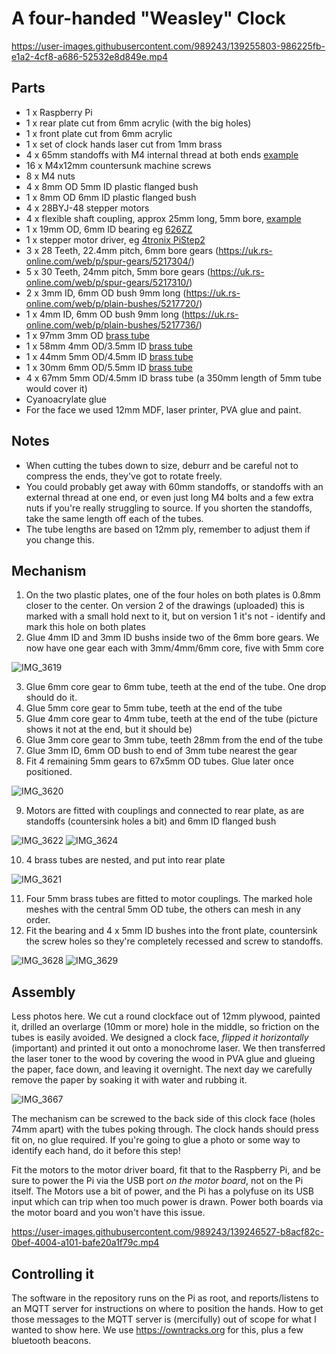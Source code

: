 # A four-handed "Weasley" Clock


https://user-images.githubusercontent.com/989243/139255803-986225fb-e1a2-4cf8-a686-52532e8d849e.mp4


## Parts
* 1 x Raspberry Pi
* 1 x rear plate cut from 6mm acrylic (with the big holes)
* 1 x front plate cut from 6mm acrylic
* 1 x set of clock hands laser cut from 1mm brass
* 4 x 65mm standoffs with M4 internal thread at both ends [example](https://www.ebay.co.uk/itm/194028880936)
* 16 x M4x12mm countersunk machine screws
* 8 x M4 nuts
* 4 x 8mm OD 5mm ID plastic flanged bush
* 1 x 8mm OD 6mm ID plastic flanged bush
* 4 x 28BYJ-48 stepper motors
* 4 x flexible shaft coupling, approx 25mm long, 5mm bore, [example](https://www.robotshop.com/uk/servocity-flexible-clamping-shaft-coupler-5mm-5mm.html)
* 1 x 19mm OD, 6mm ID bearing eg [626ZZ](https://www.bearingshopuk.co.uk/626-zz/)
* 1 x stepper motor driver, eg [4tronix PiStep2](https://thepihut.com/products/pistep2-quad-stepper-motor-controller-for-raspberry-pi)
* 3 x 28 Teeth, 22.4mm pitch, 6mm bore gears (https://uk.rs-online.com/web/p/spur-gears/5217304/)
* 5 x 30 Teeth, 24mm pitch, 5mm bore gears (https://uk.rs-online.com/web/p/spur-gears/5217310/)
* 2 x 3mm ID, 6mm OD bush 9mm long (https://uk.rs-online.com/web/p/plain-bushes/5217720/)
* 1 x 4mm ID, 6mm OD bush 9mm long (https://uk.rs-online.com/web/p/plain-bushes/5217736/)
* 1 x 97mm 3mm OD [brass tube](https://maccmodels.co.uk/shop/3mm-dia-brass-tube-0-45mm-wall-300mm-long-copy/)
* 1 x 58mm 4mm OD/3.5mm ID [brass tube](https://maccmodels.co.uk/shop/4mm-dia-brass-tube-0-45mm-wall-copy/)
* 1 x 44mm 5mm OD/4.5mm ID [brass tube](https://maccmodels.co.uk/shop/5mm-dia-brass-tube-0-45mm-wall/)
* 1 x 30mm 6mm OD/5.5mm ID [brass tube](https://maccmodels.co.uk/shop/6mm-dia-brass-tube-300mm-long-2/)
* 4 x 67mm 5mm OD/4.5mm ID brass tube (a 350mm length of 5mm tube would cover it)
* Cyanoacrylate glue
* For the face we used 12mm MDF, laser printer, PVA glue and paint.

## Notes
* When cutting the tubes down to size, deburr and be careful not to compress the ends, they've got to rotate freely.
* You could probably get away with 60mm standoffs, or standoffs with an external thread at one end, or even just long M4 bolts and a few extra nuts if you're really struggling to source. If you shorten the standoffs, take the same length off each of the tubes.
* The tube lengths are based on 12mm ply, remember to adjust them if you change this.

## Mechanism
1. On the two plastic plates, one of the four holes on both plates is 0.8mm closer to the center. On version 2 of the drawings (uploaded) this is marked with a
small hold next to it, but on version 1 it's not - identify and mark this hole on both plates
2. Glue 4mm ID and 3mm ID bushs inside two of the 6mm bore gears. We now have one gear each with 3mm/4mm/6mm core, five with 5mm core

![IMG_3619](https://user-images.githubusercontent.com/989243/139239601-22435317-1567-492f-a992-57e7fb567964.jpg)

3. Glue 6mm core gear to 6mm tube, teeth at the end of the tube. One drop should do it.
4. Glue 5mm core gear to 5mm tube, teeth at the end of the tube
5. Glue 4mm core gear to 4mm tube, teeth at the end of the tube (picture shows it not at the end, but it should be)
6. Glue 3mm core gear to 3mm tube, teeth 28mm from the end of the tube
7. Glue 3mm ID, 6mm OD bush to end of 3mm tube nearest the gear
8. Fit 4 remaining 5mm gears to 67x5mm OD tubes. Glue later once positioned.

![IMG_3620](https://user-images.githubusercontent.com/989243/139240961-993bb6ae-3e17-44f7-9272-a1d5d9b7b31f.jpg)

9. Motors are fitted with couplings and connected to rear plate, as are standoffs (countersink holes a bit) and 6mm ID flanged bush

![IMG_3622](https://user-images.githubusercontent.com/989243/139241802-a4616bb3-5aca-411e-a6f6-ba4394c11024.jpg)
![IMG_3624](https://user-images.githubusercontent.com/989243/139242307-9f6aa309-f32a-4ef9-b3ee-1208a9cd43fd.jpg)


10. 4 brass tubes are nested, and put into rear plate
 
![IMG_3621](https://user-images.githubusercontent.com/989243/139241392-25023725-bc8d-491c-83ac-027767bd02ce.jpg)


11. Four 5mm brass tubes are fitted to motor couplings. The marked hole meshes with the central 5mm OD tube, the others can mesh in any order.
12. Fit the bearing and 4 x 5mm ID bushes into the front plate, countersink the screw holes so they're completely recessed and screw to standoffs.


![IMG_3628](https://user-images.githubusercontent.com/989243/139242984-a512ed80-e819-4cc8-8c04-6ac6882e9372.jpg)
![IMG_3629](https://user-images.githubusercontent.com/989243/139243390-ad537e79-1708-4b59-bd8b-e1f4a7eff4e7.jpg)


## Assembly
Less photos here. We cut a round clockface out of 12mm plywood, painted it, drilled an overlarge (10mm or more) hole in the middle, so friction on the tubes is easily avoided. We designed a clock face, *flipped it horizontally* (important) and printed it out onto a monochrome laser. We then transferred the laser toner to the wood by covering the wood in PVA glue and glueing the paper, face down, and leaving it overnight. The next day we carefully remove the paper by soaking it with water and rubbing it.

![IMG_3667](https://user-images.githubusercontent.com/989243/139256974-677df55e-4ed0-4a55-b666-feaf939b26a8.jpg)

The mechanism can be screwed to the back side of this clock face (holes 74mm apart) with the tubes poking through. The clock hands should press fit on, no glue required. If you're going to glue a photo or some way to identify each hand, do it before this step!

Fit the motors to the motor driver board, fit that to the Raspberry Pi, and be sure to power the Pi via the USB port _on the motor board_, not on the Pi itself. The Motors use a bit of power, and the Pi has a polyfuse on its USB input which can trip when too much power is drawn. Power both boards via the motor board and you won't have this issue.


https://user-images.githubusercontent.com/989243/139246527-b8acf82c-0bef-4004-a101-bafe20a1f79c.mp4

## Controlling it

The software in the repository runs on the Pi as root, and reports/listens to an MQTT server for instructions on where to position the hands. How to get those messages to the MQTT server is (mercifully) out of scope for what I wanted to show here. We use https://owntracks.org for this, plus a few bluetooth beacons.

